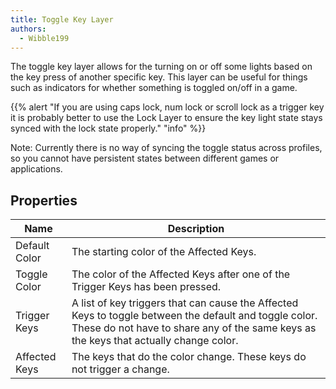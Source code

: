 ```yaml
---
title: Toggle Key Layer
authors:
  - Wibble199
---
```


The toggle key layer allows for the turning on or off some lights based on the key press of another specific key. This layer can be useful for things such as indicators for whether something is toggled on/off in a game.

{{% alert "If you are using caps lock, num lock or scroll lock as a trigger key it is probably better to use the Lock Layer to ensure the key light state stays synced with the lock state properly." "info" %}}

Note: Currently there is no way of syncing the toggle status across profiles, so you cannot have persistent states between different games or applications.

## Properties

Name|Description
-|-
Default Color|The starting color of the Affected Keys.
Toggle Color|The color of the Affected Keys after one of the Trigger Keys has been pressed.
Trigger Keys|A list of key triggers that can cause the Affected Keys to toggle between the default and toggle color. These do not have to share any of the same keys as the keys that actually change color.
Affected Keys|The keys that do the color change. These keys do not trigger a change.